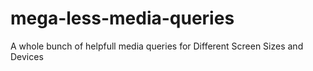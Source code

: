 mega-less-media-queries
=======================

A whole bunch of helpfull media queries for Different Screen Sizes and Devices
